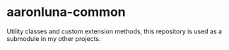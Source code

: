 # aaronluna-common
Utility classes and custom extension methods, this repository is used as a submodule in my other projects.
